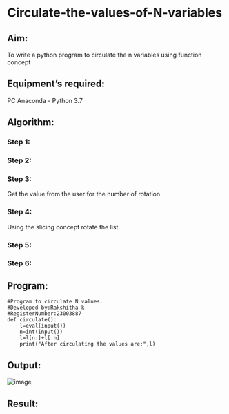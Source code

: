 # Circulate-the-values-of-N-variables
## Aim:
To write a python program to circulate the n variables using function concept
## Equipment’s required:
PC
Anaconda - Python 3.7
## Algorithm: 
### Step 1: 
### Step 2: 
### Step 3: 
Get the value from the user for the number of rotation
### Step 4: 
Using the slicing concept rotate the list

### Step 5: 
### Step 6: 
## Program:
~~~
#Program to circulate N values.
#Developed by:Rakshitha k 
#RegisterNumber:23003887
def circulate():
    l=eval(input())
    n=int(input())
    l=l[n:]+l[:n]
    print("After circulating the values are:",l)
~~~
## Output:
![image](https://github.com/RakshithaK11/Circulate-the-values-of-N-variables/assets/139336455/5f987ef5-4e2d-467d-9a91-e1dec7f20424)

## Result:
